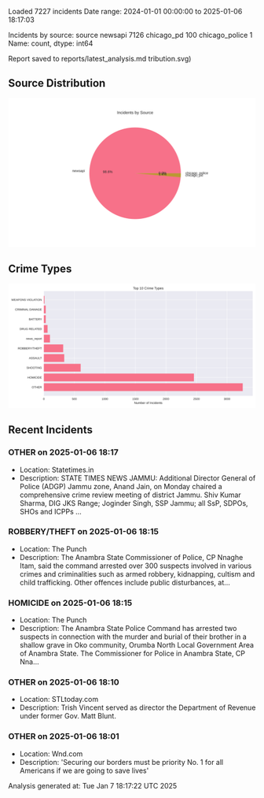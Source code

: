 
Loaded 7227 incidents
Date range: 2024-01-01 00:00:00 to 2025-01-06 18:17:03

Incidents by source:
source
newsapi           7126
chicago_pd         100
chicago_police       1
Name: count, dtype: int64

Report saved to reports/latest_analysis.md
tribution.svg)

## Source Distribution
![Source Distribution](images/source_distribution.svg)

## Crime Types
![Crime Types](images/crime_types.svg)

## Recent Incidents

### OTHER on 2025-01-06 18:17
- Location: Statetimes.in
- Description: STATE TIMES NEWS JAMMU: Additional Director General of Police (ADGP) Jammu zone, Anand Jain, on Monday chaired a comprehensive crime review meeting of district Jammu. Shiv Kumar Sharma, DIG JKS Range; Joginder Singh, SSP Jammu; all SsP, SDPOs, SHOs and ICPPs …


### ROBBERY/THEFT on 2025-01-06 18:15
- Location: The Punch
- Description: The Anambra State Commissioner of Police, CP Nnaghe Itam, said the command arrested over 300 suspects involved in various crimes and criminalities such as armed robbery, kidnapping, cultism and child trafficking. Other offences include public disturbances, at…


### HOMICIDE on 2025-01-06 18:15
- Location: The Punch
- Description: The Anambra State Police Command has arrested two suspects in connection with the murder and burial of their brother in a shallow grave in Oko community, Orumba North Local Government Area of Anambra State. The Commissioner for Police in Anambra State, CP Nna…


### OTHER on 2025-01-06 18:10
- Location: STLtoday.com
- Description: Trish Vincent served as director the Department of Revenue under former Gov. Matt Blunt.


### OTHER on 2025-01-06 18:01
- Location: Wnd.com
- Description: 'Securing our borders must be priority No. 1 for all Americans if we are going to save lives'

Analysis generated at: Tue Jan  7 18:17:22 UTC 2025
